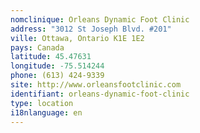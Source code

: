 ```yaml
---
nomclinique: Orleans Dynamic Foot Clinic
address: "3012 St Joseph Blvd. #201"
ville: Ottawa, Ontario K1E 1E2
pays: Canada
latitude: 45.47631
longitude: -75.514244
phone: (613) 424-9339
site: http://www.orleansfootclinic.com
identifiant: orleans-dynamic-foot-clinic
type: location
i18nlanguage: en
---
```

